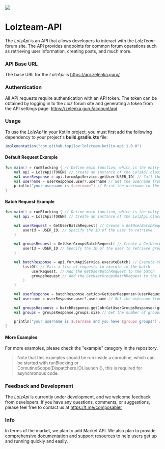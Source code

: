 [![](https://jitpack.io/v/topilov/lolzteam-kotlin-api.svg)](https://jitpack.io/#topilov/lolzteam-kotlin-api)

# Lolzteam-API

The *LolzApi* is an API that allows developers to interact with the *LolzTeam* forum site. The API provides endpoints for common forum operations such as retrieving user information, creating posts, and much more.

### API Base URL

The base URL for the *LolzApi* is https://api.zelenka.guru/

### Authentication

All API requests require authentication with an API token. The token can be obtained by logging in to the *Lolz* forum site and generating a token from the API settings page: https://zelenka.guru/account/api

### Usage

To use the *LolzApi* in your Kotlin project, you must first add the following dependency to your project's **build.gradle.kts** file:
```groovy
implementation("com.github.topilov:lolzteam-kotlin-api:1.0.0")
```

#### Default Request Example
```kotlin
fun main() = runBlocking { // Define main function, which is the entry point of the program
    val api = LolzApi(TOKEN) // Create an instance of the LolzApi class, passing in a TOKEN string
    val userResponse = api.forumApiService.getUser(USER_ID) // Call the getUser function to retrieve the user with the specified ID
    val username = userResponse.user?.username // Get the username from the GetUserResponse, or null if the user is not found
    println("your username is $username") // Print the username to the console
}
```

#### Batch Request Example
```kotlin
fun main() = runBlocking { // Define main function, which is the entry point of the program
    val api = LolzApi(TOKEN) // Create an instance of the LolzApi class, passing in a TOKEN string
    
    val userRequest = GetUserBatchRequest( // Create a GetUserBatchRequest object
        userId = USER_ID, // Specify the ID of the user to retrieve
    )
    
    val groupsRequest = GetUserGroupsBatchRequest( // Create a GetUserGroupsBatchRequest object
        userId = USER_ID // Specify the ID of the user to retrieve groups for
    )
    
    val batchResponse = api.forumApiService.executeBatch( // Execute the batch request and get the response
        listOf( // Pass a list of requests to execute in the batch
            userRequest, // Add the GetUserBatchRequest to the batch
            groupsRequest // Add the GetUserGroupsBatchRequest to the batch
        )
    )
    
    val userResponse = batchResponse.getJob<GetUserResponse>(userRequest.id) ?: return@runBlocking // Retrieve the response for the GetUserBatchRequest and convert it to a GetUserResponse object, or return if the response is null
    val username = userResponse.user?.username // Get the username from the GetUserResponse, or null if the user is not found
    
    val groupsResponse = batchResponse.getJob<GetUserGroupsResponse>(groupsRequest.id) ?: return@runBlocking // Retrieve the response for the GetUserGroupsBatchRequest and convert it to a GetUserGroupsResponse object, or return if the response is null
    val groups = groupsResponse.groups.size // Get the number of groups from the GetUserGroupsResponse
    
    println("your username is $username and you have $groups groups") // Print the username and number of groups to the console
}
```

#### More Examples
For more examples, please check the "example" category in the repository.
> Note that this examples should be run inside a coroutine, which can be started with runBlocking or CoroutineScope(Dispatchers.IO).launch {}, this is required for asynchronous code.

### Feedback and Development
The *LolzApi* is currently under development, and we welcome feedback from developers. If you have any questions, comments, or suggestions, please feel free to contact us at https://t.me/composabler

### Info
In terms of the market, we plan to add Market API. We also plan to provide comprehensive documentation and support resources to help users get up and running quickly and easily. 
